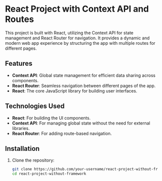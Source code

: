 # React Project with Context API and Routes

This project is built with React, utilizing the Context API for state management and React Router for navigation. It provides a dynamic and modern web app experience by structuring the app with multiple routes for different pages.

## Features
- **Context API**: Global state management for efficient data sharing across components.
- **React Router**: Seamless navigation between different pages of the app.
- **React**: The core JavaScript library for building user interfaces.

## Technologies Used
- **React**: For building the UI components.
- **Context API**: For managing global state without the need for external libraries.
- **React Router**: For adding route-based navigation.

## Installation

1. Clone the repository:
   ```bash
   git clone https://github.com/your-username/react-project-without-framework.git
   cd react-project-without-framework
